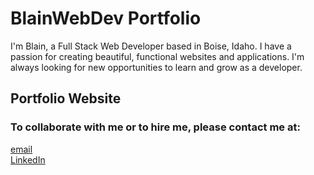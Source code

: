 # BlainWebDev Portfolio

I'm Blain, a Full Stack Web Developer based in Boise, Idaho. I have a passion for creating beautiful, functional websites and applications. I'm always looking for new opportunities to learn and grow as a developer.



## Portfolio Website


### To collaborate with me or to hire me, please contact me at:  
[email](mailto:BlainThomas@gmail.com)  
[LinkedIn](https://www.linkedin.com/in/blain-thomas/)
